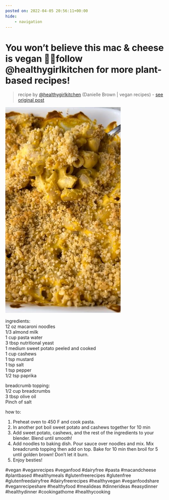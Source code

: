 ```yaml
---
posted on: 2022-04-05 20:56:11+00:00
hide:
    - navigation
---
```


# You won’t believe this mac & cheese is vegan 🧀✨follow @healthygirlkitchen for more plant-based recipes!  

> recipe by [@healthygirlkitchen](https://www.instagram.com/healthygirlkitchen/) 
(Danielle Brown | vegan recipes) - [see original post](https://instagram.com/p/Cb-8k1fpz2D)

![](../img/healthygirlkitchen_05-04-2022_2004.png)

  
ingredients:  
12 oz macaroni noodles   
1/3 almond milk  
1 cup pasta water  
3 tbsp nutritional yeast  
1 medium sweet potato peeled and cooked  
1 cup cashews   
1 tsp mustard  
1 tsp salt  
1 tsp pepper   
1/2 tsp paprika  
  
breadcrumb topping:  
1/2 cup breadcrumbs  
3 tbsp olive oil   
Pinch of salt   
  
how to:   
1. Preheat oven to 450 F and cook pasta.   
2. In another pot boil sweet potato and cashews together for 10 min  
3. Add sweet potato, cashews, and the rest of the ingredients to your blender. Blend until smooth!   
4. Add noodles to baking dish. Pour sauce over noodles and mix. Mix breadcrumb topping then add on top. Bake for 10 min then broil for 5 until golden brown! Don’t let it burn.   
5. Enjoy besties!   
  
\#vegan \#veganrecipes \#veganfood \#dairyfree \#pasta \#macandcheese \#plantbased \#healthymeals \#glutenfreerecipes \#glutenfree \#glutenfreedairyfree \#dairyfreerecipes \#healthyvegan \#veganfoodshare \#veganrecipeshare \#healthyfood \#mealideas \#dinnerideas \#easydinner \#healthydinner \#cookingathome \#healthycooking   